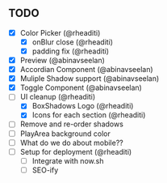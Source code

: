## TODO

- [x] Color Picker (@rheaditi)
  - [x] onBlur close (@rheaditi)
  - [x] padding fix (@rheaditi)
- [x] Preview (@abinavseelan)
- [x] Accordian Component (@abinavseelan)
- [x] Muliple Shadow support (@abinavseelan)
- [x] Toggle Component (@abinavseelan)
- [ ] UI cleanup (@rheaditi)
  - [x] BoxShadows Logo (@rheaditi)
  - [x] Icons for each section (@rheaditi)
- [ ] Remove and re-order shadows
- [ ] PlayArea background color
- [ ] What do we do about mobile??
- [ ] Setup for deployment (@rheaditi)
  - [ ] Integrate with now.sh
  - [ ] SEO-ify
